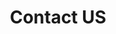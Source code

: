 ---
title: "Contact US"
draft: false
bg_image: "images/backgrounds/contact-page.jpg"
description : "this is meta description"
layout: "contact"

################## CTA ##################
cta:
  enable: false
---